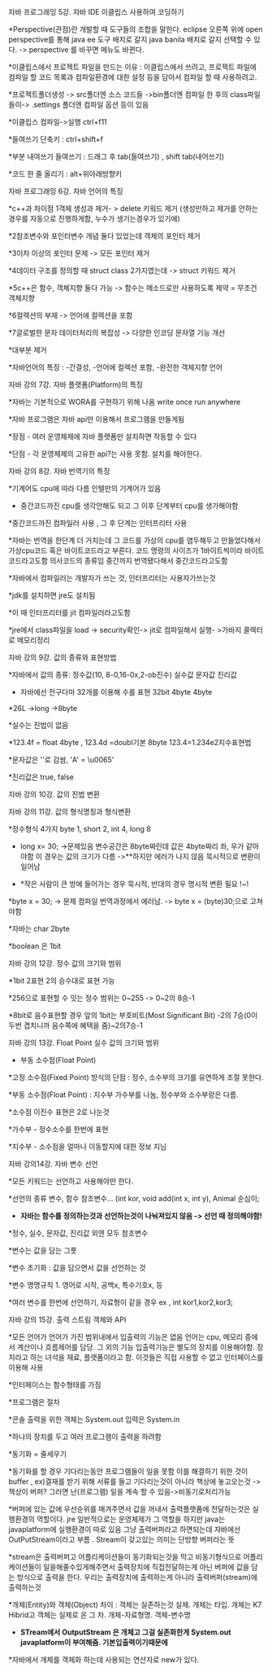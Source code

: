 자바 프로그래밍 5강. 자바 IDE 이클립스 사용하여 코딩하기

*Perspective(관점)란 개발할 때 도구들의 조합을 말한다. eclipse 오른쪽 위에 open perspective를 통해 java ee 도구 배치로 갈지 java banila 배치로 갈지 선택할 수 있다. -> perspective 를 바꾸면 메뉴도 바뀐다.

*이클립스에서 프로젝트 파일을 만드는 이유 :  이클립스에서 쓰려고, 프로젝트 파일에 컴파일 할 코드 목록과 컴파일환경에 대한 설정 등을 담아서 컴파일 할 때 사용하려고.


*프로젝트폴더생성 -> src폴더엔 소스 코드들 ->bin폴더엔 컴파일 한 후의 class파일들이-> .settings 폴더엔 컴파일 옵션 등이 있음

*이클립스 컴파일->실행  ctrl+f11

*들여쓰기 단축키 : ctrl+shift+f

*부분 내여쓰기 들여쓰기 : 드래그 후 tab(들여쓰기) , shift tab(내어쓰기)

*코드 한 줄 올리기 : alt+위아래방향키

자바 프로그래밍 6강. 자바 언어의 특징

*c++과 차이점  1객체 생성과 제거- > delete 키워드 제거 (생성만하고 제거를 안하는 경우를 자동으로 진행하게함, 누수가 생기는경우가 있기에) 

*2참조변수와 포인터변수 개념 둘다 있었는데  객체의 포인터 제거

*3이차 이상의 포인터 문제 ->  모든 포인터 제거

*4데이터 구조를 정의할 때 struct class 2가지였는데 -> struct 키워드 제거 

*5c++은 함수, 객체지향 둘다 가능 -> 함수는 메소드로만 사용하도록 제약 = 무조건 객체지향

*6컬렉션의 부재 -> 언어에 컬렉션을 포함

*7글로벌한 문자 데이터처리의 복잡성 -> 다양한 인코딩 문자열 기능 개선

*대부분 제거 

*자바언어의 특징 : -간결성, -언어에 컬렉션 포함, -완전한 객체지향 언어


자바 강의 7강. 자바 플랫폼(Platform)의 특징

*자바는 기본적으로 WORA를 구현하기 위해 나옴 write once run anywhere

*자바 프로그램은 자바 api만 이용해서 프로그램을 만들게됨

*장점 - 여러 운영체제에 자바 플랫폼만 설치하면 작동할 수 있다

*단점 - 각 운영체제의 고유한 api?는 사용 못함.  설치를 해야한다. 


자바 강의 8강. 자바 번역기의 특징

*기계어도 cpu에 따라 다름 인텔만의 기계어가 있음

* 중간코드까진 cpu를 생각안해도 되고 그 이후 단계부터 cpu를 생가해야함

*중간코드까진 컴파일러 사용 , 그 후 단계는 인터프리터 사용

*자바는 번역을 한단계 더 거치는데 그 코드를 가상의 cpu를 염두해두고 만들었다해서 가상cpu코드 혹은 바이트코드라고 부른다. 코드 명령의 사이즈가 1바이트씩이라 바이트코드라고도함 의사코드의 종류임 중간까지 번역됐다해서 중간코드라고도함

*자바에서 컴파일러는 개발자가 쓰는 것, 인터프리터는 사용자가쓰는것 

*jdk를 설치하면 jre도 설치됨

*이 때 인터프리터를 jit 컴파일러라고도함

*jre에서 class파일을 load -> security확인-> jit로 컴파일해서 실행- >가바지 콜렉터로 메모리정리

자바 강의 9강. 값의 종류와 표현방법

*자바에서 값의 종류: 정수값(10, 8-0,16-0x,2-ob진수) 실수값 문자값 진리값

* 자바에선 전구다마 32개를 이용해 수를 표현 32bit  4byte   4byte

*26L   ->long  ->8byte

*실수는 진법이 없음

*123.4f  = float 4byte ,  123.4d  =doubl기본  8byte      123.4=1.234e2지수표현법

*문자값은 ''로 감쌈,   'A' = \u0065'  

*진리값은 true, false

자바 강의 10강. 값의 진법 변환

자바 강의 11강. 값의 형식명칭과 형식변환

*정수형식 4가지   byte 1, short 2, int 4, long 8

* long x= 30; ->문제있음 변수공간은 8byte짜린데 값은 4byte짜리 좌, 우가 같아야함 이 경우는 값의 크기가 다름 ->**하지만 에러가 나지 않음 묵시적으로 변환이 일어남

* *작은 사람이 큰 방에 들어가는 경우 묵시적,  반대의 경우 명시적 변환 필요 !~!

*byte x = 30; -> 문제   컴파일 번역과정에서 에러남. -> byte x = (byte)30;으로 고쳐야함

*자바는 char 2byte

*boolean 은 1bit

자바 강의 12강. 정수 값의 크기와 범위

*1bit  2표현  2의 승수대로 표현 가능 

*256으로 표현할 수 잇는 정수 범위는 0~255 -> 0~2의 8승-1

*8bit로 음수표현할 경우     앞의 1bit는 부호비트(Most Significant Bit)   -2의 7승(0이 두번 겹치니까 음수쪽에 혜택을 줌)~2의7승-1  

자바 강의 13강. Float Point 실수 값의 크기와 범위

* 부동 소수점(Float Point)

*고정 소수점(Fixed Point) 방식의 단점 :  정수, 소수부의 크기를 유연하게 조절 못한다.

*부동 소수점(Float Point) : 지수부 가수부를 나눔, 정수부와 소수부랑은 다름. 

*소수점 이진수 표현은 2로 나눈것

*가수부 - 정수소수를 한번에 표현

*지수부 - 소수점을 얼마나 이동할지에 대한 정보 지님 

자바 강의14강. 자바 변수 선언

*모든 키워드는 선언하고 사용해야만 한다. 

*선언의 종류 변수, 함수 참조변수...  (int kor, void add(int x, int y), Animal 순심이;

* **자바는 함수를 정의하는것과 선언하는것이 나눠져있지 않음 -> 선언 때 정의해야함!**

*정수, 실수, 문자값, 진리값 외엔 모두 참조변수

*변수는 값을 담는 그릇

*변수 초기화 : 값을 담으면서 값을 선언하는 것 

*변수 명명규칙 1. 영어로 시작, 공백x, 특수기호x, 등

*여러 변수를 한번에 선언하기, 자료형이 같을 경우 ex , int kor1,kor2,kor3;

자바 강의 15강. 출력 스트림 객체와 API

*모든 언어가 언어가 가진 범위내에서 입출력의 기능은 없음 언어는 cpu, 메모리 중에서 계산이나 흐름제어를 담당. 그 외의 기능 입출력기능은 별도의 장치를 이용해야함. 장치라고 하는 녀석을 재료, 플랫폼이라고 함. 이것들은 직접 사용할 수 없고 인터페이스를 이용해 사용

*인터페이스는 함수형태를 가짐

*프로그램은 절차 

*콘솔 출력을 위한 객체는 System.out  입력은 System.in

*하나의 장치를 두고 여러 프로그램이 출력을 하려함 

*동기화 = 줄세우기 

*동기화를 할 경우 기다리는동안 프로그램들이 일을 못함 이를 해결하기 위한 것이 buffer , ex)결재를 받기 위해 서류를 들고 기다리는것이 아니라 책상에 놓고오는것 ->책상이 버퍼? 그러면 난(프로그램) 일을 계속 할 수 있음->비동기로처리가능

*버퍼에 있는 값에 우선순위를 매겨주면서 값을 꺼내서 출력플랫폼에 전달하는것은 실행환경의 역할이다. jre 일반적으로는 운영체제가 그 역할을 하지만 java는 javaplatform에 실행환경이 따로 있음   그냥 출력버퍼라고 하면되는데 자바에선 OutPutStream이라고 부름 . Stream이 갖고있는 의미는 단방향 버퍼라는 뜻

*stream은 출력버퍼고 어플리케이션들이 동기화되는것을 막고 비동기형식으로 어플리케이션들이 일을해줄수있게해주면서 출력장치에 직접전달하는게 아닌 버퍼에 값을 담는 방식으로 출력을 한다. 우리는 출력장치에 출력하는게 아니라 출력버퍼(stream)에 출력하는것

*개체(Entity)와 객체(Object)  차이 : 객체는 실존하는것 실체. 개체는 타입. 개체는 K7 Hibrid고 객체는 실제로 온 그 차. 개체-자료형명. 객체-변수명

* **STream에서 OutputStream 은 개체고 그걸 실존화한게 System.out javaplatform이 부여해줌. 기본입출력이기때문에**

*자바에서 개체를 객체화 하는데 사용되는 연산자로 new가 있다. 
